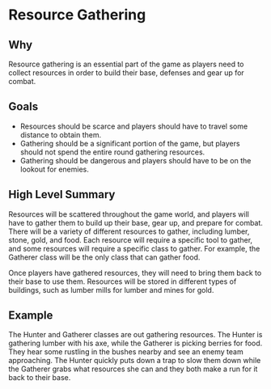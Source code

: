 # Resource Gathering

## Why

Resource gathering is an essential part of the game as players need to collect resources in order to build their base, defenses and gear up for combat.

## Goals

- Resources should be scarce and players should have to travel some distance to obtain them.
- Gathering should be a significant portion of the game, but players should not spend the entire round gathering resources.
- Gathering should be dangerous and players should have to be on the lookout for enemies.

## High Level Summary

Resources will be scattered throughout the game world, and players will have to gather them to build up their base, gear up, and prepare for combat. There will be a variety of different resources to gather, including lumber, stone, gold, and food. Each resource will require a specific tool to gather, and some resources will require a specific class to gather. For example, the Gatherer class will be the only class that can gather food.

Once players have gathered resources, they will need to bring them back to their base to use them. Resources will be stored in different types of buildings, such as lumber mills for lumber and mines for gold.

## Example

The Hunter and Gatherer classes are out gathering resources. 
The Hunter is gathering lumber with his axe, while the Gatherer is picking berries for food. 
They hear some rustling in the bushes nearby and see an enemy team approaching. 
The Hunter quickly puts down a trap to slow them down while the Gatherer grabs what resources she can and they both make a run for it back to their base.
